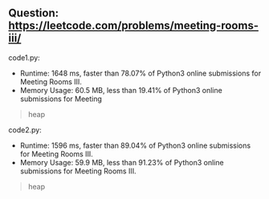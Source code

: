 ## Question: https://leetcode.com/problems/meeting-rooms-iii/

code1.py:
* Runtime: 1648 ms, faster than 78.07% of Python3 online submissions for Meeting Rooms III.
* Memory Usage: 60.5 MB, less than 19.41% of Python3 online submissions for Meeting
> heap

code2.py:
* Runtime: 1596 ms, faster than 89.04% of Python3 online submissions for Meeting Rooms III.
* Memory Usage: 59.9 MB, less than 91.23% of Python3 online submissions for Meeting Rooms III.
> heap
